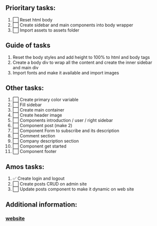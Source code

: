 ## Prioritary tasks:

1.  ⬜ Reset html body
2.  ⬜ Create sidebar and main components into body wrapper
3.  ⬜ Import assets to assets folder

## Guide of tasks

1. Reset the body styles and add height to 100% to html and body tags
2. Create a body div to wrap all the content and create the inner sidebar and main div 
3. Import fonts and make it available and import images

## Other tasks:

1.  ⬜ Create primary color variable
2.  ⬜ Fill sidebar
3.  ⬜ Create main container
4.  ⬜ Create header image
6.  ⬜ Components introduction / user / right sidebar
7.  ⬜ Component post (make 2)
8.  ⬜ Component Form to subscribe and its description
9.  ⬜ Comment section
10. ⬜  Company description section
11. ⬜  Component get started
12. ⬜  Component footer

## Amos tasks:

1.  ✅ Create login and logout
2.  ⬜ Create posts CRUD on admin site
3.  ⬜ Update posts component to make it dynamic on web site

## Additional information:

### [website]
   [website]: <https://webflow.com/blog/ecommerce-website-examples>

   [//]: # (✅ ⬜)
